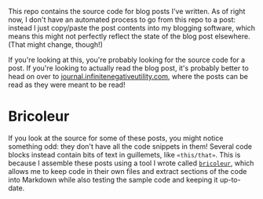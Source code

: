 This repo contains the source code for blog posts I've written. As of right now, I don't have an automated process to go from this repo to a post: instead I just copy/paste the post contents into my blogging software, which means this might not perfectly reflect the state of the blog post elsewhere. (That might change, though!)

If you're looking at this, you're probably looking for the source code for a post. If you're looking to actually read the blog post, it's probably better to head on over to [journal.infinitenegativeutility.com](https://journal.infinitenegativeutility.com/), where the posts can be read as they were meant to be read!

# Bricoleur

If you look at the source for some of these posts, you might notice something odd: they don't have all the code snippets in them! Several code blocks instead contain bits of text in guillemets, like `«this/that»`. This is because I assemble these posts using a tool I wrote called [`bricoleur`](https://git.infinitenegativeutility.com/getty/bricoleur), which allows me to keep code in their own files and extract sections of the code into Markdown while also testing the sample code and keeping it up-to-date.
